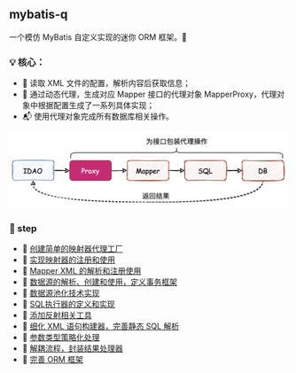 ## mybatis-q

一个模仿 MyBatis 自定义实现的迷你 ORM 框架。🫣

### 💡 核心：

- 📑 读取 XML 文件的配置，解析内容后获取信息；
- 📖 通过动态代理，生成对应 Mapper 接口的代理对象 MapperProxy，代理对象中根据配置生成了一系列具体实现；
- 📬 使用代理对象完成所有数据库相关操作。

![](./imgs/mybatis.png)

### 👣 step

- 🧩 [创建简单的映射器代理工厂](https://github.com/EmeryWan/mybatis-q/tree/step/mybatis-q-step-01)
- 🧩 [实现映射器的注册和使用](https://github.com/EmeryWan/mybatis-q/tree/step/mybatis-q-step-02)
- 🧩 [Mapper XML 的解析和注册使用](https://github.com/EmeryWan/mybatis-q/tree/step/mybatis-q-step-03)
- 🧩 [数据源的解析、创建和使用，定义事务框架](https://github.com/EmeryWan/mybatis-q/tree/step/mybatis-q-step-04)
- 🧩 [数据源池化技术实现](https://github.com/EmeryWan/mybatis-q/tree/step/mybatis-q-step-05)
- 🧩 [SQL执行器的定义和实现](https://github.com/EmeryWan/mybatis-q/tree/step/mybatis-q-step-06)
- 🧩 [添加反射相关工具](https://github.com/EmeryWan/mybatis-q/tree/step/mybatis-q-step-07)
- 🧩 [细化 XML 语句构建器，完善静态 SQL 解析](https://github.com/EmeryWan/mybatis-q/tree/step/mybatis-q-step-08)
- 🧩 [参数类型策略化处理](https://github.com/EmeryWan/mybatis-q/tree/step/mybatis-q-step-09)
- 🧩 [解耦流程，封装结果处理器](https://github.com/EmeryWan/mybatis-q/tree/step/mybatis-q-step-10)
- 🧩 [完善 ORM 框架](https://github.com/EmeryWan/mybatis-q/tree/step/mybatis-q-step-11)
